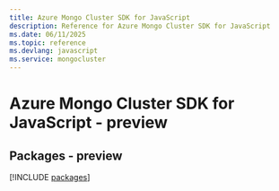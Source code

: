 ```yaml
---
title: Azure Mongo Cluster SDK for JavaScript
description: Reference for Azure Mongo Cluster SDK for JavaScript
ms.date: 06/11/2025
ms.topic: reference
ms.devlang: javascript
ms.service: mongocluster
---
```

# Azure Mongo Cluster SDK for JavaScript - preview
## Packages - preview
[!INCLUDE [packages](mongo-cluster-index.md)]